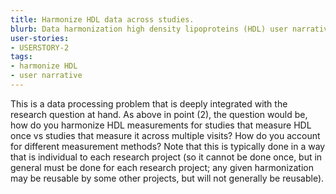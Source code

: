 ```yaml
---
title: Harmonize HDL data across studies.
blurb: Data harmonization high density lipoproteins (HDL) user narrative.
user-stories:
- USERSTORY-2
tags:
- harmonize HDL
- user narrative
---
```

This is a data processing problem that is deeply integrated with the research question at hand.  As above in point (2), the question would be, how do you harmonize HDL measurements for studies that measure HDL once vs studies that measure it across multiple visits?  How do you account for different measurement methods? Note that this is typically done in a way that is individual to each research project (so it cannot be done once, but in general must be done for each research project; any given harmonization may be reusable by some other projects, but will not generally be reusable).